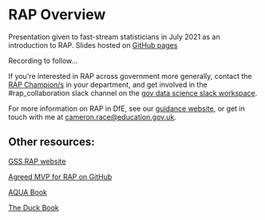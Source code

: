 # RAP Overview

Presentation given to fast-stream statisticians in July 2021 as an introduction to RAP. Slides hosted on [GitHub pages](https://cjrace.github.io/introduction-to-rap-2/#1)

Recording to follow...

If you're interested in RAP across government more generally, contact the [RAP Champion/s](https://gss.civilservice.gov.uk/about-us/champion-networks/reproducible-analytical-pipeline-rap-champions/#list-of-champions) in your department, and  get involved in the #rap_collaboration slack channel on the [gov data science slack workspace](https://govdatascience.slack.com/).

For more information on RAP in DfE, see our [guidance website](https://dfe-analytical-services.github.io/stats-production-guidance-copy/), or get in touch with me at cameron.race@education.gov.uk.

## Other resources:

[GSS RAP website](https://gss.civilservice.gov.uk/reproducible-analytical-pipelines/)

[Agreed MVP for RAP on GitHub](https://github.com/best-practice-and-impact/rap_mvp_maturity_guidance/blob/master/Reproducible-Analytical-Pipelines-MVP.md)

[AQUA Book](https://www.gov.uk/government/publications/the-aqua-book-guidance-on-producing-quality-analysis-for-government)

[The Duck Book](https://best-practice-and-impact.github.io/qa-of-code-guidance/intro.html)